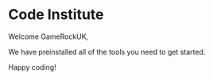 # Code Institute

Welcome GameRockUK,

We have preinstalled all of the tools you need to get started.

Happy coding!